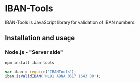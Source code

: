 # IBAN-Tools

IBAN-Tools is JavaScript library for validation of IBAN numbers.

## Installation and usage

### Node.js - "Server side"

```sh
npm install iban-tools
```

```js
var iban = require('IBANTools');
iban.isValidIBAN('NL91 ABNA 0517 1643 00');
```
